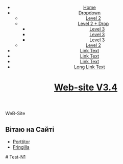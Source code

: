 <div class="bgded" style="background-сolor:red">
<div class="wrapper overlay">
    <header id="header" class="hoc clear">
      <nav id="mainav" class="clear">
        <ul class="clear">
          <li class="active"><a href="index.html">Home</a></li>
          <li><a class="drop" href="#">Dropdown</a>
            <ul>
              <li><a href="#">Level 2</a></li>
              <li><a class="drop" href="#">Level 2 + Drop</a>
                <ul>
                  <li><a href="#">Level 3</a></li>
                  <li><a href="#">Level 3</a></li>
                  <li><a href="#">Level 3</a></li>
                </ul>
              </li>
              <li><a href="#">Level 2</a></li>
            </ul>
          </li>
          <li><a href="#">Link Text</a></li>
          <li><a href="#">Link Text</a></li>
          <li><a href="#">Link Text</a></li>
          <li><a href="#">Long Link Text</a></li>
        </ul>
        </nav>
      <div id="logo"> 
       <h1><a href="index.html">Web-site V3.4</a></h1>
        </div>
    </header>
  </div>
  <div id="pageintro" class="hoc clear">
   <article>
      <div class="introtxt">
        <p class="font-xs nospace">WeB-Site</p>
        <h2 class="heading">Вітаю на Сайті </h2>
        <p></p>
      </div>
      <footer>
        <ul class="nospace inline pushright">
          <li><a class="btn inverse" href="#">Porttitor</a></li>
          <li><a class="btn" href="#">Fringilla</a></li>
        </ul>
      </footer>
    </article>
    <!-- ################################################################################################ -->
  </div>
</div># Test-N1
